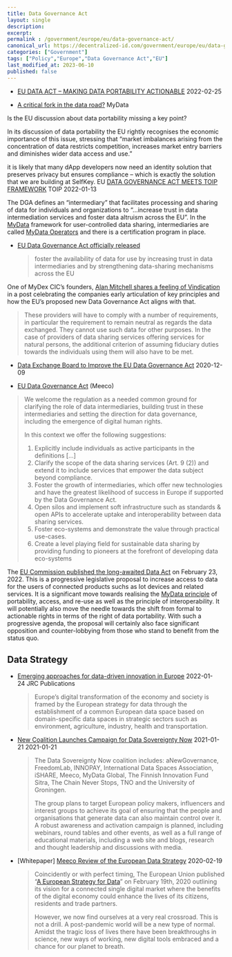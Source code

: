 ```yaml
---
title: Data Governance Act
layout: single
description: 
excerpt: 
permalink : /government/europe/eu/data-governance-act/
canonical_url: https://decentralized-id.com/government/europe/eu/data-governance-act/
categories: ["Government"]
tags: ["Policy","Europe","Data Governance Act","EU"]
last_modified_at: 2023-06-10
published: false
---
```


* [EU DATA ACT – MAKING DATA PORTABILITY ACTIONABLE](https://mydata.org/2022/02/25/eu-data-act-making-data-portability-actionable/) 2022-02-25


* [A critical fork in the data road?](https://medium.com/mydex/a-critical-fork-in-the-data-road-1eb29c5a42a8) MyData

Is the EU discussion about data portability missing a key point?

In its discussion of data portability the EU rightly recognises the economic importance of this issue, stressing that “market imbalances arising from the concentration of data restricts competition, increases market entry barriers and diminishes wider data access and use.”

it is likely that many dApp developers now need an identity solution that preserves privacy but ensures compliance – which is exactly the solution that we are building at SelfKey.
EU [DATA GOVERNANCE ACT MEETS TOIP FRAMEWORK](https://trustoverip.org/blog/2022/01/13/data-governance-act-meets-toip-framework/) TOIP 2022-01-13

The DGA defines an “intermediary” that facilitates processing and sharing of data for individuals and organizations to “…increase trust in data intermediation services and foster data altruism across the EU”. In the [MyData](https://mydata.org/declaration/) framework for user-controlled data sharing, intermediaries are called [MyData Operators](https://mydata.org/mydata-operators/) and there is a certification program in place.

* [EU Data Governance Act officially released](https://ec.europa.eu/digital-single-market/en/news/data-governance-act)
   >foster the availability of data for use by increasing trust in data intermediaries and by strengthening data-sharing mechanisms across the EU
   
One of MyDex CIC’s founders, [Alan Mitchell shares a feeling of Vindication](https://medium.com/mydex/vindicated-cb897fb4e94b) in a post celebrating the companies early articulation of key principles and how the EU’s proposed new Data Governance Act aligns with that.
  > These providers will have to comply with a number of requirements, in particular the requirement to remain neutral as regards the data exchanged. They cannot use such data for other purposes. In the case of providers of data sharing services offering services for natural persons, the additional criterion of assuming fiduciary duties towards the individuals using them will also have to be met.

* [Data Exchange Board to Improve the EU Data Governance Act](https://mydata.org/2020/12/09/why-we-need-a-data-exchange-board-to-improve-the-eu-data-governance-act/) 2020-12-09

* [EU Data Governance Act](https://blog.meeco.me/eu-data-governance-act/) (Meeco)

> We welcome the regulation as a needed common ground for clarifying the role of data intermediaries, building trust in these intermediaries and setting the direction for data governance, including the emergence of digital human rights.
> 
> In this context we offer the following suggestions:
> 1. Explicitly include individuals as active participants in the definitions [...]
> 2. Clarify the scope of the data sharing services (Art. 9 (2)) and extend it to include services that empower the data subject beyond compliance.
> 3. Foster the growth of intermediaries, which offer new technologies and have the greatest likelihood of success in Europe if supported by the Data Governance Act.
> 4. Open silos and implement soft infrastructure such as standards & open APIs to accelerate uptake and interoperability between data sharing services.
> 5. Foster eco-systems and demonstrate the value through practical use-cases.
> 6. Create a level playing field for sustainable data sharing by providing funding to pioneers at the forefront of developing data eco-systems

The [EU Commission published the long-awaited Data Act](https://ec.europa.eu/commission/presscorner/detail/en/ip_22_1113) on February 23, 2022. This is a progressive legislative proposal to increase access to data for the users of connected products suchs as Iot devices and related services. It is a significant move towards realising the [MyData principle](https://mydata.org/declaration/) of portability, access, and re-use as well as the principle of interoperability. It will potentially also move the needle towards the shift from formal to actionable rights in terms of the right of data portability. With such a progressive agenda, the proposal will certainly also face significant opposition and counter-lobbying from those who stand to benefit from the status quo.
## Data Strategy
* [Emerging approaches for data-driven innovation in Europe](https://publications.jrc.ec.europa.eu/repository/handle/JRC127730) 2022-01-24 JRC Publications
  > Europe’s digital transformation of the economy and society is framed by the European strategy for data through the establishment of a common European data space based on domain-specific data spaces in strategic sectors such as environment, agriculture, industry, health and transportation.
* [New Coalition Launches Campaign for Data Sovereignty Now](https://datasovereigntynow.org/2021/01/21/new-coalition-launches-campaign-for-data-sovereignty-now/) 2021-01-21 2021-01-21
  > The Data Sovereignty Now coalition includes: aNewGovernance, FreedomLab, INNOPAY, International Data Spaces Association, iSHARE, Meeco, MyData Global, The Finnish Innovation Fund Sitra, The Chain Never Stops, TNO and the University of Groningen.
  > 
  > The group plans to target European policy makers, influencers and interest groups to achieve its goal of ensuring that the people and organisations that generate data can also maintain control over it. A robust awareness and activation campaign is planned, including webinars, round tables and other events, as well as a full range of educational materials, including a web site and blogs, research and thought leadership and discussions with media.   
* [Whitepaper] [Meeco Review of the European Data Strategy](https://www.meeco.me/data) 2020-02-19 
  > Coincidently or with perfect timing, The European Union published “[A European Strategy for Data](https://ec.europa.eu/info/sites/info/files/communication-european-strategy-data-19feb2020_en.pdf)” on February 19th, 2020 outlining its vision for a connected single digital market where the benefits of the digital economy could enhance the lives of its citizens, residents and trade partners.
  > 
  > However, we now find ourselves at a very real crossroad. This is not a drill. A post-pandemic world will be a new type of normal. Amidst the tragic loss of lives there have been breakthroughs in science, new ways of working, new digital tools embraced and a chance for our planet to breath.
